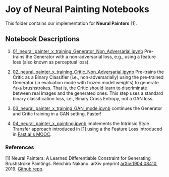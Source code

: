 # Joy of Neural Painting Notebooks

This folder contains our implementation for **Neural Painters** [1].

## Notebook Descriptions

1. [01_neural_painter_x_training_Generator_Non_Adversarial.ipynb](https://github.com/libreai/neural-painter-x/blob/master/notebooks/01_neural_painter_x_training_Generator_Non_Adversarial.ipynb) Pre-trains the Generator with a non-adversarial loss, e.g., using a feature loss (also known as perceptual loss).

2. [02_neural_painter_x_training_Critic_Non_Adversarial.ipynb](https://github.com/libreai/neural-painter-x/raw/master/notebooks/02_neural_painter_x_training_Critic_Non_Adversarial.ipynb) Pre-trains the Critic as a Binary Classifier
(i.e., non-adversarially) using the pre-trained Generator (in evaluation mode with frozen model weights) to generate `fake` brushstrokes. That is, the Critic should learn to discriminate between real images and the generated ones. This step uses a standard binary classification loss, i.e., Binary Cross Entropy, not a GAN loss.

3. [03_neural_painter_x_training_GAN_mode.ipynb](https://github.com/libreai/neural-painter-x/raw/master/notebooks/03_neural_painter_x_training_GAN_mode.ipynb) continues the Generator and Critic training in a GAN setting. Faster!

4. [04_neural_painter_x_painting.ipynb](https://github.com/libreai/neural-painter-x/raw/master/notebooks/04_neural_painter_x_painting.ipynb) implements the Intrinsic Style Transfer approach introduced in [1] using a the Feature Loss introduced in [Fast.ai's MOOC](https://course.fast.ai/videos/?lesson=7).

### References

[1] Neural Painters: A Learned Differentiable Constraint for Generating Brushstroke Paintings. Reiichiro Nakano 
arXiv preprint [arXiv:1904.08410]((https://arxiv.org/abs/1904.08410)), 2019. [Github repo](https://github.com/reiinakano/neural-painters).
